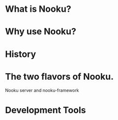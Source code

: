 # What is Nooku?

# Why use Nooku?  

# History

# The two flavors of Nooku.

Nooku server and nooku-framework

# Development Tools